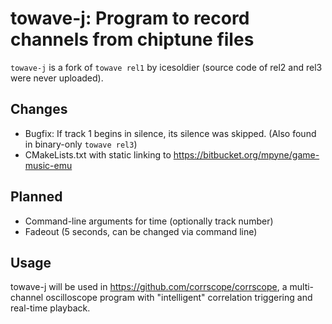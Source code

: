 # towave-j: Program to record channels from chiptune files

`towave-j` is a fork of `towave rel1` by icesoldier (source code of rel2 and rel3 were never uploaded).

## Changes

- Bugfix: If track 1 begins in silence, its silence was skipped. (Also found in binary-only `towave rel3`)
- CMakeLists.txt with static linking to <https://bitbucket.org/mpyne/game-music-emu>

## Planned
- Command-line arguments for time (optionally track number)
- Fadeout (5 seconds, can be changed via command line)

## Usage

towave-j will be used in <https://github.com/corrscope/corrscope>, a multi-channel oscilloscope program with "intelligent" correlation triggering and real-time playback.
